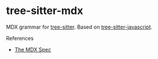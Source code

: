 # tree-sitter-mdx

MDX grammar for [tree-sitter][]. Based on [tree-sitter-javascript][].

[tree-sitter]: https://github.com/tree-sitter/tree-sitter
[tree-sitter-javascript]: https://github.com/tree-sitter/tree-sitter-javascript

References

* [The MDX Spec](https://github.com/mdx-js/specification)
